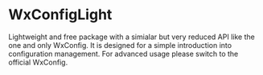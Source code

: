 # WxConfigLight
Lightweight and free package with a simialar but very reduced API like the one and only WxConfig.
It is designed for a simple introduction into configuration management. For advanced usage
please switch to the official WxConfig.
